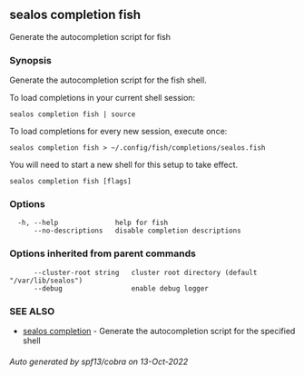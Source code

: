 ## sealos completion fish

Generate the autocompletion script for fish

### Synopsis

Generate the autocompletion script for the fish shell.

To load completions in your current shell session:

	sealos completion fish | source

To load completions for every new session, execute once:

	sealos completion fish > ~/.config/fish/completions/sealos.fish

You will need to start a new shell for this setup to take effect.


```
sealos completion fish [flags]
```

### Options

```
  -h, --help              help for fish
      --no-descriptions   disable completion descriptions
```

### Options inherited from parent commands

```
      --cluster-root string   cluster root directory (default "/var/lib/sealos")
      --debug                 enable debug logger
```

### SEE ALSO

* [sealos completion](sealos_completion.md)	 - Generate the autocompletion script for the specified shell

###### Auto generated by spf13/cobra on 13-Oct-2022

